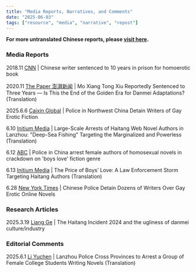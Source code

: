 ```yaml
---
title: "Media Reports, Narratives, and Comments" 
date: "2025-06-03"
tags: ["resource", "media", "narrative", "repost"] 
---
```


**For more untranslated Chinese reports, please [visit here](https://freewriters-haitang.github.io/posts/000015-reports/).**

### Media Reports

2018.11 [CNN](https://www.cnn.com/2018/11/19/china/chinese-erotic-fiction-writer-prison-intl/index.html) | Chinese writer sentenced to 10 years in prison for homoerotic book

2020.11 [The Paper 澎湃新闻](https://freewriters-haitang.github.io/english/posts/000080-thepaper-20201106/) | Mo Xiang Tong Xiu Reportedly Sentenced to Three Years — Is This the End of the Golden Era for Danmei Adaptations? (Translation)

2025.6.6 [Caixin Global](https://www.caixinglobal.com/2025-06-09/police-in-northwest-china-detain-writers-of-gay-erotic-fiction-102328679.html) | Police in Northwest China Detain Writers of Gay Erotic Fiction

6.10 [Initium Media](https://freewriters-haitang.github.io/english/posts/000310-theinitium/) | Large-Scale Arrests of Haitang Web Novel Authors in Lanzhou: "Deep-Sea Fishing" Targeting the Marginalized and Powerless (Translation)

6.12 [ABC](https://www.abc.net.au/news/2025-06-12/police-in-china-arrest-female-writers-over-homosexual-novels/105403258) | Police in China arrest female authors of homosexual novels in crackdown on 'boys love' fiction genre

6.13 [Initium Media](https://freewriters-haitang.github.io/english/posts/000380-theinitium/) | The Price of Boys’ Love: A Law Enforcement Storm Targeting Haitang Authors (Translation)

6.28 [New York Times](https://www.nytimes.com/2025/06/28/world/asia/china-boys-love-women.html) | Chinese Police Detain Dozens of Writers Over Gay Erotic Online Novels

### Research Articles

2025.3.19 [Liang Ge](https://freewriters-haitang.github.io/english/posts/000320-liangge/) | The Haitang Incident 2024 and the ugliness of danmei culture/industry

### Editorial Comments

2025.6.1 [Li Yuchen](https://freewriters-haitang.github.io/english/posts/000030-liyuchen/) | Lanzhou Police Cross Provinces to Arrest a Group of Female College Students Writing Novels (Translation)
